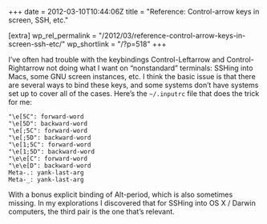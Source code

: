 +++
date = 2012-03-10T10:44:06Z
title = "Reference: Control-arrow keys in screen, SSH, etc."

[extra]
wp_rel_permalink = "/2012/03/reference-control-arrow-keys-in-screen-ssh-etc/"
wp_shortlink = "/?p=518"
+++

I’ve often had trouble with the keybindings Control-Leftarrow and Control-
Rightarrow not doing what I want on “nonstandard” terminals: SSHing into Macs,
some GNU screen instances, etc. I think the basic issue is that there are
several ways to bind these keys, and some systems don’t have systems set up to
cover all of the cases. Here’s the `~/.inputrc` file that does the trick for
me:

```
"\e[5C": forward-word
"\e[5D": backward-word
"\e[;5C": forward-word
"\e[;5D": backward-word
"\e[1;5C": forward-word
"\e[1;5D": backward-word
"\e\e[C": forward-word
"\e\e[D": backward-word
Meta-.: yank-last-arg
Meta-_: yank-last-arg
```

With a bonus explicit binding of Alt-period, which is also sometimes missing. In
my explorations I discovered that for SSHing into OS X / Darwin computers, the
third pair is the one that’s relevant.
